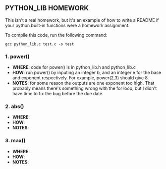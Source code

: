 ## PYTHON_LIB HOMEWORK
This isn't a real homework, but it's an example of how to write a README if your python built-in functions were a homework assignment.

To compile this code, run the following command:

```gcc python_lib.c test.c -o test```

### 1. power()
- **WHERE**: code for power() is in python_lib.h and python_lib.c
- **HOW**: run power() by inputing an integer b, and an integer e for the base and exponent respectively. For example, power(2,3) should give 8.
- **NOTES**: for some reason the outputs are one exponent too high. That probably means there's something wrong with the for loop, but I didn't have time to fix the bug before the due date.

### 2. abs()
- **WHERE**:
- **HOW**:
- **NOTES**:

### 3. max()
- **WHERE**:
- **HOW**:
- **NOTES**: